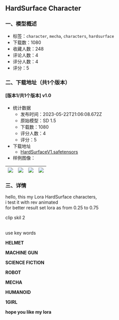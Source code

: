 ## HardSurface Character
### 一、模型概述

- 标签：`character`, `mecha`, `characters`, `hardsurface`
- 下载数：1080
- 收藏人数：248
- 评论人数：4
- 评分人数：4
- 评分：5

### 二、下载地址（共1个版本）

#### [版本1/共1个版本] v1.0

- 统计数据
  - 发布时间：2023-05-22T21:06:08.672Z
  - 原始模型：SD 1.5
  - 下载数：1080
  - 评分人数：4
  - 评分：5
- 下载地址
  - [HardSurfaceV1.safetensors](https://civitai.com/api/download/models/78187)
- 样例图像：

| <img src="https://image.civitai.com/xG1nkqKTMzGDvpLrqFT7WA/4cc4514d-a9b3-46c6-9838-5a41b4f18dcd/width=450/877044.jpeg" /> | <img src="https://image.civitai.com/xG1nkqKTMzGDvpLrqFT7WA/b6ffd71e-7252-4f49-a09f-ff4062ce569f/width=450/876866.jpeg" /> | <img src="https://image.civitai.com/xG1nkqKTMzGDvpLrqFT7WA/4f6c4d63-6c1d-4aec-9fa9-4051b85925a8/width=450/877042.jpeg" /> | <img src="https://image.civitai.com/xG1nkqKTMzGDvpLrqFT7WA/0346f6a8-c46d-4a55-ab02-632cd335b66b/width=450/876874.jpeg" /> |
| ---- | ---- | ---- | ---- |


### 三、详情
<p>hello, this my Lora HardSurface characters,<br />i test it with rev animated<br />for better result set lora as from 0.25 to 0.75</p><p>clip skil 2</p><p><br />use key words</p><p><strong>HELMET</strong></p><p><strong>MACHINE GUN</strong></p><p><strong>SCIENCE FICTION</strong></p><p><strong>ROBOT</strong></p><p><strong>MECHA</strong></p><p><strong>HUMANOID</strong></p><p><strong>1GIRL</strong></p><p></p><p><strong>hope you like my lora</strong></p>